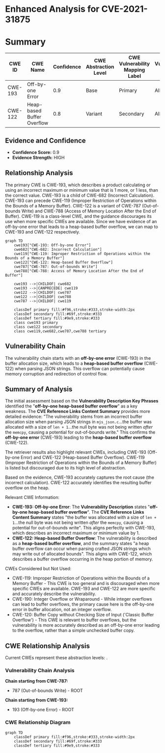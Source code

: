 # Enhanced Analysis for CVE-2021-31875

# Summary
| CWE ID | CWE Name | Confidence | CWE Abstraction Level | CWE Vulnerability Mapping Label | CWE-Vulnerability Mapping Notes |
|---|---|---|---|---|---|
| CWE-193 | Off-by-one Error | 0.9 | Base | Primary | Allowed |
| CWE-122 | Heap-based Buffer Overflow | 0.8 | Variant | Secondary | Allowed |

## Evidence and Confidence

*   **Confidence Score:** 0.9
*   **Evidence Strength:** HIGH

## Relationship Analysis
The primary CWE is CWE-193, which describes a product calculating or using an incorrect maximum or minimum value that is 1 more, or 1 less, than the correct value. CWE-193 is a child of CWE-682 (Incorrect Calculation). CWE-193 can precede CWE-119 (Improper Restriction of Operations within the Bounds of a Memory Buffer). CWE-122 is a variant of CWE-787 (Out-of-bounds Write) and CWE-788 (Access of Memory Location After the End of Buffer). CWE-119 is a class-level CWE, and the guidance discourages its use when more specific CWEs are available. Since we have evidence of an off-by-one error that leads to a heap-based buffer overflow, we can map to CWE-193 and CWE-122 respectively.

```mermaid
graph TD
    cwe193["CWE-193: Off-by-one Error"]
    cwe682["CWE-682: Incorrect Calculation"]
    cwe119["CWE-119: Improper Restriction of Operations within the Bounds of a Memory Buffer"]
    cwe122["CWE-122: Heap-based Buffer Overflow"]
    cwe787["CWE-787: Out-of-bounds Write"]
    cwe788["CWE-788: Access of Memory Location After the End of Buffer"]

    cwe193 -->|CHILDOF| cwe682
    cwe193 -->|CANPRECEDE| cwe119
    cwe122 -->|CHILDOF| cwe787
    cwe122 -->|CHILDOF| cwe788
    cwe787 -->|CHILDOF| cwe119

    classDef primary fill:#f96,stroke:#333,stroke-width:2px
    classDef secondary fill:#69f,stroke:#333
    classDef tertiary fill:#9e9,stroke:#333
    class cwe193 primary
    class cwe122 secondary
    class cwe119,cwe682,cwe787,cwe788 tertiary
```

## Vulnerability Chain
The vulnerability chain starts with an **off-by-one error** (CWE-193) in the buffer allocation size, which leads to a **heap-based buffer overflow** (CWE-122) when parsing JSON strings. This overflow can potentially cause memory corruption and redirection of control flow.

## Summary of Analysis
The initial assessment based on the **Vulnerability Description Key Phrases** identified the "**off-by-one heap-based buffer overflow**" as a key weakness. The **CVE Reference Links Content Summary** provides more detailed evidence: "The vulnerability stems from an incorrect buffer allocation size when parsing JSON strings in `mjs_json.c`...the buffer was allocated with a size of `len + 1`...the null byte was not being written *after* the `memcpy`, causing a potential for out-of-bounds write." This confirms the **off-by-one error** (CWE-193) leading to the **heap-based buffer overflow** (CWE-122).

The retriever results also highlight relevant CWEs, including CWE-193 (Off-by-one Error) and CWE-122 (Heap-based Buffer Overflow). CWE-119 (Improper Restriction of Operations within the Bounds of a Memory Buffer) is listed but discouraged due to its high level of abstraction.

Based on the evidence, CWE-193 accurately captures the root cause (the incorrect calculation). CWE-122 accurately identifies the resulting buffer overflow on the heap.

Relevant CWE Information:

*   **CWE-193: Off-by-one Error**: The **Vulnerability Description** states "**off-by-one heap-based buffer overflow**". The **CVE Reference Links Content Summary** states "the buffer was allocated with a size of `len + 1`...the null byte was not being written *after* the `memcpy`, causing a potential for out-of-bounds write". This aligns perfectly with CWE-193, which describes an incorrect maximum or minimum value by 1.
*   **CWE-122: Heap-based Buffer Overflow**: The vulnerability is described as a **heap-based buffer overflow**, and the summary states "a heap buffer overflow can occur when parsing crafted JSON strings which may write out of allocated bounds". This aligns with CWE-122, which describes a buffer overflow occurring in the heap portion of memory.

CWEs Considered but Not Used:

*   CWE-119: Improper Restriction of Operations within the Bounds of a Memory Buffer - This CWE is too general and is discouraged when more specific CWEs are available. CWE-193 and CWE-122 are more specific and accurately describe the vulnerability.
*   CWE-190: Integer Overflow or Wraparound - While integer overflows can lead to buffer overflows, the primary cause here is the off-by-one error in buffer allocation, not an integer overflow.
*   CWE-120: Buffer Copy without Checking Size of Input ('Classic Buffer Overflow') - This CWE is relevant to buffer overflows, but the vulnerability is more accurately described as an off-by-one error leading to the overflow, rather than a simple unchecked buffer copy.


## CWE Relationship Analysis

Current CWEs represent these abstraction levels: .


### Vulnerability Chain Analysis

**Chain starting from CWE-787:**
- 787 (Out-of-bounds Write) - ROOT


**Chain starting from CWE-193:**
- 193 (Off-by-one Error) - ROOT



### CWE Relationship Diagram

```mermaid
graph TD
    classDef primary fill:#f96,stroke:#333,stroke-width:2px
    classDef secondary fill:#69f,stroke:#333
    classDef tertiary fill:#9e9,stroke:#333
```